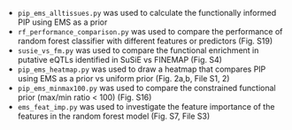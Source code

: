 - `pip_ems_alltissues.py` was used to calculate the functionally informed PIP using EMS as a prior
- `rf_performance_comparison.py` was used to compare the performance of random forest classifier with different features or predictors (Fig. S19)
- `susie_vs_fm.py` was used to compare the functional enrichment in putative eQTLs identified in SuSiE vs FINEMAP (Fig. S4)
- `pip_ems_heatmap.py` was used to draw a heatmap that compares PIP using EMS as a prior vs uniform prior (Fig. 2a,b, File S1, 2)
- `pip_ems_minmax100.py` was used to compare the constrained functional prior (max/min ratio < 100) (Fig. S16)
- `ems_feat_imp.py` was used to investigate the feature importance of the features in the random forest model (Fig. S7, File S3)
